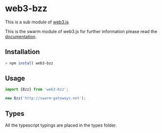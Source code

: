 # web3-bzz

This is a sub module of [web3.js][repo]

This is the swarm module of web3.js for further information please read the [documentation][docs].

## Installation

```bash
> npm install web3-bzz
```

## Usage

```js
import {Bzz} from 'web3-bzz';

new Bzz('http://swarm-gateways.net');
```

## Types 

All the typescript typings are placed in the types folder. 

[docs]: http://web3js.readthedocs.io/en/1.0/
[repo]: https://github.com/ethereum/web3.js
